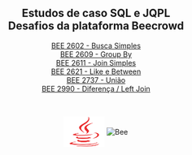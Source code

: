 <h2 align="center">
    Estudos de caso SQL e JQPL </br>
    Desafios da plataforma Beecrowd
</h2>
<div align="center">
    <a href="https://www.beecrowd.com.br/judge/pt/problems/view/2602">BEE 2602 - Busca Simples</a></br>
    <a href="https://www.beecrowd.com.br/judge/pt/problems/view/2609">BEE 2609 - Group By</a></br>
    <a href="https://www.beecrowd.com.br/judge/pt/problems/view/2611">BEE 2611 - Join Simples</a></br>
    <a href="https://www.beecrowd.com.br/judge/pt/problems/view/2621">BEE 2621 - Like e Between</a></br>
    <a href="https://www.beecrowd.com.br/judge/pt/problems/view/2737">BEE 2737 - União</a></br>
    <a href="https://www.beecrowd.com.br/judge/pt/problems/view/2990">BEE 2990 - Diferença / Left Join</a>
</div>

##

<div align="center" style="display: inline_block"><br>
  <img align="center" alt="Java" height="60" width="80" src="https://raw.githubusercontent.com/devicons/devicon/master/icons/java/java-plain.svg">
  <img align="center" alt="Bee" height="60" width="100" src="https://www.beecrowd.com.br/judge/img/5.0/logo-beecrowd.png?1635097036">
</div>
